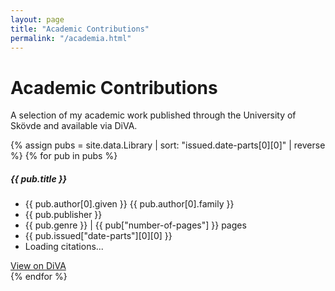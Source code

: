 ```yaml
---
layout: page
title: "Academic Contributions"
permalink: "/academia.html"
---
```



<div class="container my-5">
  <h1 class="mb-4"><i class="fas fa-graduation-cap"></i> Academic Contributions</h1>
  <p class="text-muted mb-5">A selection of my academic work published through the University of Skövde and available via DiVA.</p>

  <div class="row">
    {% assign pubs = site.data.Library | sort: "issued.date-parts[0][0]" | reverse %}
    {% for pub in pubs %}
    <div class="col-md-6 mb-4">
      <div class="card shadow-sm h-100" data-publication-title="{{ pub.title }}" data-publication-author="{{ pub.author[0].family }}">
        <div class="card-body">
          <h5 class="card-title">
            <i class="fas fa-book-open text-light"></i> {{ pub.title }}
          </h5>
          <ul class="list-unstyled text-muted small mb-3">
            <li><i class="fas fa-user"></i> {{ pub.author[0].given }} {{ pub.author[0].family }}</li>
            <li><i class="fas fa-university"></i> {{ pub.publisher }}</li>
            <li><i class="fas fa-file-alt"></i> {{ pub.genre }} | {{ pub["number-of-pages"] }} pages</li>
            <li><i class="far fa-calendar-alt"></i> {{ pub.issued["date-parts"][0][0] }}</li>
            <li class="citation-count text-muted"><i class="fas fa-spinner fa-spin"></i> Loading citations...</li>
          </ul>
          <a href="{{ pub.URL }}" class="btn btn-sm btn-outline-primary" target="_blank">
            <i class="fas fa-external-link-alt"></i> View on DiVA
          </a>
        </div>
      </div>
    </div>
    {% endfor %}
  </div>
</div>

<script src="{{ site.baseurl }}/assets/js/citations.js"></script>
